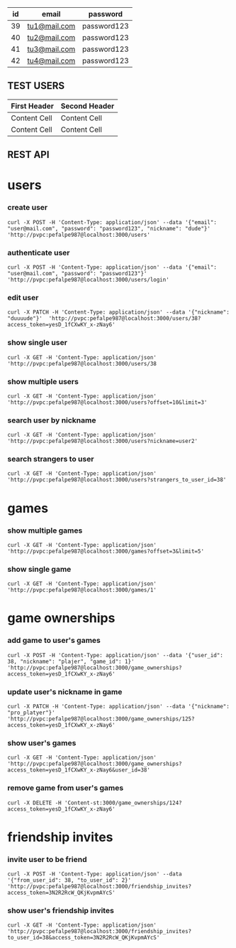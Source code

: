 id | email | password
-- | -- | --
39 | tu1@mail.com | password123
40 | tu2@mail.com | password123
41 | tu3@mail.com | password123
42 | tu4@mail.com | password123

## TEST USERS
First Header  | Second Header
------------- | -------------
Content Cell  | Content Cell
Content Cell  | Content Cell
## REST API
#  users
### create user
```
curl -X POST -H 'Content-Type: application/json' --data '{"email": "user@mail.com", "password": "password123", "nickname": "dude"}'  'http://pvpc:pefalpe987@localhost:3000/users'
```
### authenticate user
```
curl -X POST -H 'Content-Type: application/json' --data '{"email": "user@mail.com", "password": "password123"}'  'http://pvpc:pefalpe987@localhost:3000/users/login'
```
### edit user
```
curl -X PATCH -H 'Content-Type: application/json' --data '{"nickname": "duuuude"}'  'http://pvpc:pefalpe987@localhost:3000/users/38?access_token=yesD_1fCXwKY_x-zNay6'
```
### show single user
```
curl -X GET -H 'Content-Type: application/json'  'http://pvpc:pefalpe987@localhost:3000/users/38
```
### show multiple users
```
curl -X GET -H 'Content-Type: application/json' 'http://pvpc:pefalpe987@localhost:3000/users?offset=10&limit=3'
```
### search user by nickname
```
curl -X GET -H 'Content-Type: application/json' 'http://pvpc:pefalpe987@localhost:3000/users?nickname=user2'
```
### search strangers to user
```
curl -X GET -H 'Content-Type: application/json' 'http://pvpc:pefalpe987@localhost:3000/users?strangers_to_user_id=38'
```
# games
### show multiple games
```
curl -X GET -H 'Content-Type: application/json' 'http://pvpc:pefalpe987@localhost:3000/games?offset=3&limit=5'
```
### show single game
```
curl -X GET -H 'Content-Type: application/json' 'http://pvpc:pefalpe987@localhost:3000/games/1'
```
# game ownerships
### add game to user's games
```
curl -X POST -H 'Content-Type: application/json' --data '{"user_id": 38, "nickname": "plajer", "game_id": 1}'  'http://pvpc:pefalpe987@localhost:3000/game_ownerships?access_token=yesD_1fCXwKY_x-zNay6'
```
### update user's nickname in game
```
curl -X PATCH -H 'Content-Type: application/json' --data '{"nickname": "pro_platyer"}'  'http://pvpc:pefalpe987@localhost:3000/game_ownerships/125?access_token=yesD_1fCXwKY_x-zNay6'
```
### show user's games
```
curl -X GET -H 'Content-Type: application/json' 'http://pvpc:pefalpe987@localhost:3000/game_ownerships?access_token=yesD_1fCXwKY_x-zNay6&user_id=38'
```
### remove game from user's games
```
curl -X DELETE -H 'Content-st:3000/game_ownerships/124?access_token=yesD_1fCXwKY_x-zNay6'
```
# friendship invites
### invite user to be friend
```
curl -X POST -H 'Content-Type: application/json' --data '{"from_user_id": 38, "to_user_id": 2}'  'http://pvpc:pefalpe987@localhost:3000/friendship_invites?access_token=3N2R2RcW_QKjKvpmAYcS'
```
### show user's friendship invites
```
curl -X GET -H 'Content-Type: application/json' 'http://pvpc:pefalpe987@localhost:3000/friendship_invites?to_user_id=38&access_token=3N2R2RcW_QKjKvpmAYcS'
```
